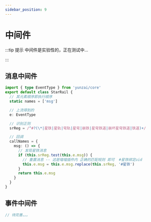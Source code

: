 ```yaml
---
sidebar_position: 9
---
```


# 中间件

:::tip 提示
中间件是实验性的，正在测试中...

:::


## 消息中间件

```ts  title="./middleware/message/star-rail.ts"
import { type EventType } from 'yunzai/core'
export default class StarRail {
  // 其元素顺序即执行顺序
  static names = ['msg']

  // 上流得到的
  e: EventType

  // 识别正则
  srReg = /^#?(\*|星铁|星轨|穹轨|星穹|崩铁|星穹铁道|崩坏星穹铁道|铁道)+/

  // 回调
  callNames = {
    msg: () => {
      // 发现星铁消息
      if (this.srReg.test(this.e.msg)) {
        // 重置消息 -- 这是喵喵插件内 正确的匹配规则 即可  #星铁绑定uid
        this.e.msg = this.e.msg.replace(this.srReg, '#星铁')
      }
      return this.e.msg
    }
  }
}

```

## 事件中间件

```ts  
// 待完善。。。
```
